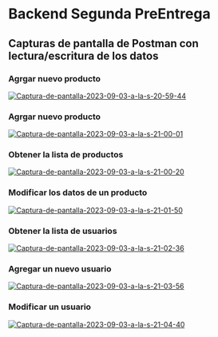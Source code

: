 # Backend Segunda PreEntrega

## Capturas de pantalla de Postman con lectura/escritura de los datos

### Agrgar nuevo producto
<a href="https://ibb.co/26n22D5"><img src="https://i.ibb.co/sPmSS0t/Captura-de-pantalla-2023-09-03-a-la-s-20-59-44.png" alt="Captura-de-pantalla-2023-09-03-a-la-s-20-59-44" border="0"></a>

### Agrgar nuevo producto
<a href="https://ibb.co/5WwRGsP"><img src="https://i.ibb.co/RpdDYQq/Captura-de-pantalla-2023-09-03-a-la-s-21-00-01.png" alt="Captura-de-pantalla-2023-09-03-a-la-s-21-00-01" border="0"></a>

### Obtener la lista de productos
<a href="https://ibb.co/m8RNGYH"><img src="https://i.ibb.co/ySN4XM8/Captura-de-pantalla-2023-09-03-a-la-s-21-00-20.png" alt="Captura-de-pantalla-2023-09-03-a-la-s-21-00-20" border="0"></a>

### Modificar los datos de un producto
<a href="https://ibb.co/5hj9MYG"><img src="https://i.ibb.co/1GXnvs7/Captura-de-pantalla-2023-09-03-a-la-s-21-01-50.png" alt="Captura-de-pantalla-2023-09-03-a-la-s-21-01-50" border="0"></a>

### Obtener la lista de usuarios
<a href="https://ibb.co/pb7T69t"><img src="https://i.ibb.co/Fmr1kjS/Captura-de-pantalla-2023-09-03-a-la-s-21-02-36.png" alt="Captura-de-pantalla-2023-09-03-a-la-s-21-02-36" border="0"></a>

### Agregar un nuevo usuario
<a href="https://ibb.co/TbtdwCB"><img src="https://i.ibb.co/P9g0rSZ/Captura-de-pantalla-2023-09-03-a-la-s-21-03-56.png" alt="Captura-de-pantalla-2023-09-03-a-la-s-21-03-56" border="0"></a>

### Modificar un usuario
<a href="https://ibb.co/RHj7vhj"><img src="https://i.ibb.co/x5F3CmF/Captura-de-pantalla-2023-09-03-a-la-s-21-04-40.png" alt="Captura-de-pantalla-2023-09-03-a-la-s-21-04-40" border="0"></a>
